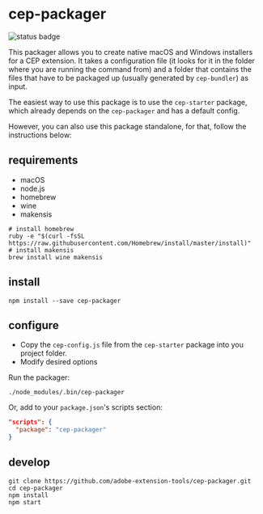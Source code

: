 # cep-packager

![status badge](https://aedtci.mtmograph.com/api/badges/adobe-extension-tools/cep-packager/status.svg)

This packager allows you to create native macOS and Windows installers for a CEP extension.
It takes a configuration file (it looks for it in the folder where you are running the command from) and a folder that contains the files that have to be packaged up (usually generated by `cep-bundler`) as input.

The easiest way to use this package is to use the `cep-starter` package, which already depends on the `cep-packager` and has a default config.

However, you can also use this package standalone, for that, follow the instructions below:

## requirements

- macOS
- node.js
- homebrew
- wine
- makensis

```shell
# install homebrew
ruby -e "$(curl -fsSL https://raw.githubusercontent.com/Homebrew/install/master/install)"
# install makensis
brew install wine makensis
```

## install

```shell
npm install --save cep-packager
```

## configure

- Copy the `cep-config.js` file from the `cep-starter` package into you project folder.
- Modify desired options

Run the packager:
```shell
./node_modules/.bin/cep-packager
```

Or, add to your `package.json`'s scripts section:

```json
"scripts": {
  "package": "cep-packager"
}
```

## develop

```shell
git clone https://github.com/adobe-extension-tools/cep-packager.git
cd cep-packager
npm install
npm start
```